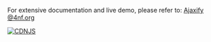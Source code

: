 For extensive documentation and live demo, please refer to: [Ajaxify @4nf.org](https://4nf.org/ajaxify-overview/)

[![CDNJS](https://img.shields.io/cdnjs/v/ajaxify.svg)](https://cdnjs.com/libraries/ajaxify)
